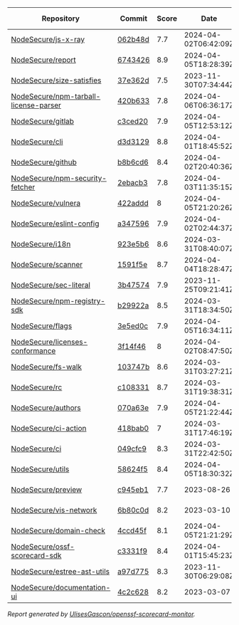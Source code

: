 <!-- OPENSSF-SCORECARD-MONITOR:START -->

| Repository | Commit | Score | Date | Difference | Report Link | StepSecurity Link |
| -- | -- | -- | -- | -- | -- | -- |
| [NodeSecure/js-x-ray](https://github.com/NodeSecure/js-x-ray) | [062b48d](https://github.com/NodeSecure/js-x-ray/commit/062b48d12dc2b735ed10395c079570088c70decf) | 7.7 | 2024-04-02T06:42:09Z | -0.1 | [Full Report](https://deps.dev/project/github/nodesecure%2Fjs-x-ray) | [Fix it](http://app.stepsecurity.io/securerepo?repo=NodeSecure/js-x-ray) |
| [NodeSecure/report](https://github.com/NodeSecure/report) | [6743426](https://github.com/NodeSecure/report/commit/67434266c4b1f5b30d463b2be9db42aaa4279c1f) | 8.9 | 2024-04-05T18:28:39Z | 0.1 | [Full Report](https://deps.dev/project/github/nodesecure%2Freport) | [Fix it](http://app.stepsecurity.io/securerepo?repo=NodeSecure/report) |
| [NodeSecure/size-satisfies](https://github.com/NodeSecure/size-satisfies) | [37e362d](https://github.com/NodeSecure/size-satisfies/commit/37e362d756ea07662ee8052320a7d4ec1c097cad) | 7.5 | 2023-11-30T07:34:44Z | 0 | [Full Report](https://deps.dev/project/github/nodesecure%2Fsize-satisfies) | [Fix it](http://app.stepsecurity.io/securerepo?repo=NodeSecure/size-satisfies) |
| [NodeSecure/npm-tarball-license-parser](https://github.com/NodeSecure/npm-tarball-license-parser) | [420b633](https://github.com/NodeSecure/npm-tarball-license-parser/commit/420b6331a6f3c07c5f20bb8f58d3394b88007c54) | 7.8 | 2024-04-06T06:36:17Z | -0.1 | [Full Report](https://deps.dev/project/github/nodesecure%2Fnpm-tarball-license-parser) | [Fix it](http://app.stepsecurity.io/securerepo?repo=NodeSecure/npm-tarball-license-parser) |
| [NodeSecure/gitlab](https://github.com/NodeSecure/gitlab) | [c3ced20](https://github.com/NodeSecure/gitlab/commit/c3ced201f86ac4bdd591c5d2a127cd9619677fc6) | 7.9 | 2024-04-05T12:53:12Z | 0 | [Full Report](https://deps.dev/project/github/nodesecure%2Fgitlab) | [Fix it](http://app.stepsecurity.io/securerepo?repo=NodeSecure/gitlab) |
| [NodeSecure/cli](https://github.com/NodeSecure/cli) | [d3d3129](https://github.com/NodeSecure/cli/commit/d3d31297a608921c1b887b76b5c4d15d1735bed7) | 8.8 | 2024-04-01T18:45:52Z | 0 | [Full Report](https://deps.dev/project/github/nodesecure%2Fcli) | [Fix it](http://app.stepsecurity.io/securerepo?repo=NodeSecure/cli) |
| [NodeSecure/github](https://github.com/NodeSecure/github) | [b8b6cd6](https://github.com/NodeSecure/github/commit/b8b6cd6fc741f0dbb15dee54a99f511d70529d77) | 8.4 | 2024-04-02T20:40:36Z | -0.1 | [Full Report](https://deps.dev/project/github/nodesecure%2Fgithub) | [Fix it](http://app.stepsecurity.io/securerepo?repo=NodeSecure/github) |
| [NodeSecure/npm-security-fetcher](https://github.com/NodeSecure/npm-security-fetcher) | [2ebacb3](https://github.com/NodeSecure/npm-security-fetcher/commit/2ebacb30f5c504e1bcb3bb32ca93cf18335d7d07) | 7.8 | 2024-04-03T11:35:15Z | -0.1 | [Full Report](https://deps.dev/project/github/nodesecure%2Fnpm-security-fetcher) | [Fix it](http://app.stepsecurity.io/securerepo?repo=NodeSecure/npm-security-fetcher) |
| [NodeSecure/vulnera](https://github.com/NodeSecure/vulnera) | [422addd](https://github.com/NodeSecure/vulnera/commit/422addd69a6bf18d23300036f2e76d144c7824b9) | 8 | 2024-04-05T21:20:26Z | 0 | [Full Report](https://deps.dev/project/github/nodesecure%2Fvulnera) | [Fix it](http://app.stepsecurity.io/securerepo?repo=NodeSecure/vulnera) |
| [NodeSecure/eslint-config](https://github.com/NodeSecure/eslint-config) | [a347596](https://github.com/NodeSecure/eslint-config/commit/a3475963d9a9bcbd9c17c485827a2f1af1a459e0) | 7.9 | 2024-04-02T02:44:37Z | 0 | [Full Report](https://deps.dev/project/github/nodesecure%2Feslint-config) | [Fix it](http://app.stepsecurity.io/securerepo?repo=NodeSecure/eslint-config) |
| [NodeSecure/i18n](https://github.com/NodeSecure/i18n) | [923e5b6](https://github.com/NodeSecure/i18n/commit/923e5b67279939b937f277bff6ca4eb7ca655708) | 8.6 | 2024-03-31T08:40:07Z | 0 | [Full Report](https://deps.dev/project/github/nodesecure%2Fi18n) | [Fix it](http://app.stepsecurity.io/securerepo?repo=NodeSecure/i18n) |
| [NodeSecure/scanner](https://github.com/NodeSecure/scanner) | [1591f5e](https://github.com/NodeSecure/scanner/commit/1591f5e030f6b45265a2b72ae7c4df9298b535d4) | 8.7 | 2024-04-04T18:28:47Z | 0 | [Full Report](https://deps.dev/project/github/nodesecure%2Fscanner) | [Fix it](http://app.stepsecurity.io/securerepo?repo=NodeSecure/scanner) |
| [NodeSecure/sec-literal](https://github.com/NodeSecure/sec-literal) | [3b47574](https://github.com/NodeSecure/sec-literal/commit/3b475747f5c3891946c40d9ad4e8096500e1a206) | 7.9 | 2023-11-25T09:21:41Z | 0 | [Full Report](https://deps.dev/project/github/nodesecure%2Fsec-literal) | [Fix it](http://app.stepsecurity.io/securerepo?repo=NodeSecure/sec-literal) |
| [NodeSecure/npm-registry-sdk](https://github.com/NodeSecure/npm-registry-sdk) | [b29922a](https://github.com/NodeSecure/npm-registry-sdk/commit/b29922a77e16892162600882b51332428fe6e6e8) | 8.5 | 2024-03-31T18:34:50Z | 0 | [Full Report](https://deps.dev/project/github/nodesecure%2Fnpm-registry-sdk) | [Fix it](http://app.stepsecurity.io/securerepo?repo=NodeSecure/npm-registry-sdk) |
| [NodeSecure/flags](https://github.com/NodeSecure/flags) | [3e5ed0c](https://github.com/NodeSecure/flags/commit/3e5ed0c940f8f7de030edb42e4d16eb640296c8b) | 7.9 | 2024-04-05T16:34:11Z | -0.2 | [Full Report](https://deps.dev/project/github/nodesecure%2Fflags) | [Fix it](http://app.stepsecurity.io/securerepo?repo=NodeSecure/flags) |
| [NodeSecure/licenses-conformance](https://github.com/NodeSecure/licenses-conformance) | [3f14f46](https://github.com/NodeSecure/licenses-conformance/commit/3f14f46ea080f622525c6f685abdab3f3f164813) | 8 | 2024-04-02T08:47:50Z | 0 | [Full Report](https://deps.dev/project/github/nodesecure%2Flicenses-conformance) | [Fix it](http://app.stepsecurity.io/securerepo?repo=NodeSecure/licenses-conformance) |
| [NodeSecure/fs-walk](https://github.com/NodeSecure/fs-walk) | [103747b](https://github.com/NodeSecure/fs-walk/commit/103747b3131e898f9abe1cd2aac7988d9afffa8f) | 8.6 | 2024-03-31T03:27:21Z | 0 | [Full Report](https://deps.dev/project/github/nodesecure%2Ffs-walk) | [Fix it](http://app.stepsecurity.io/securerepo?repo=NodeSecure/fs-walk) |
| [NodeSecure/rc](https://github.com/NodeSecure/rc) | [c108331](https://github.com/NodeSecure/rc/commit/c108331147b2f75d7e3d994d25751d9a29c1079e) | 8.7 | 2024-03-31T19:38:31Z | 0 | [Full Report](https://deps.dev/project/github/nodesecure%2Frc) | [Fix it](http://app.stepsecurity.io/securerepo?repo=NodeSecure/rc) |
| [NodeSecure/authors](https://github.com/NodeSecure/authors) | [070a63e](https://github.com/NodeSecure/authors/commit/070a63e3fab151f9d38a2c13e76cfa69c01b1bf3) | 7.9 | 2024-04-05T21:22:44Z | -0.1 | [Full Report](https://deps.dev/project/github/nodesecure%2Fauthors) | [Fix it](http://app.stepsecurity.io/securerepo?repo=NodeSecure/authors) |
| [NodeSecure/ci-action](https://github.com/NodeSecure/ci-action) | [418bab0](https://github.com/NodeSecure/ci-action/commit/418bab00837e1100cf5e878e1b4237d6dd82db29) | 7 | 2024-03-31T17:46:19Z | 0 | [Full Report](https://deps.dev/project/github/nodesecure%2Fci-action) | [Fix it](http://app.stepsecurity.io/securerepo?repo=NodeSecure/ci-action) |
| [NodeSecure/ci](https://github.com/NodeSecure/ci) | [049cfc9](https://github.com/NodeSecure/ci/commit/049cfc900c6e35e563929ff6918d02cf1f5fc22b) | 8.3 | 2024-03-31T22:42:50Z | 0 | [Full Report](https://deps.dev/project/github/nodesecure%2Fci) | [Fix it](http://app.stepsecurity.io/securerepo?repo=NodeSecure/ci) |
| [NodeSecure/utils](https://github.com/NodeSecure/utils) | [58624f5](https://github.com/NodeSecure/utils/commit/58624f57971be502cdd5d90f158e75100b62c73f) | 8.4 | 2024-04-05T18:30:32Z | 0 | [Full Report](https://deps.dev/project/github/nodesecure%2Futils) | [Fix it](http://app.stepsecurity.io/securerepo?repo=NodeSecure/utils) |
| [NodeSecure/preview](https://github.com/NodeSecure/preview) | [c945eb1](https://github.com/NodeSecure/preview/commit/c945eb1a0af71512061b7be8314ee38a939cd524) | 7.7 | 2023-08-26 | 0 | [Full Report](https://deps.dev/project/github/nodesecure%2Fpreview) | [Fix it](http://app.stepsecurity.io/securerepo?repo=NodeSecure/preview) |
| [NodeSecure/vis-network](https://github.com/NodeSecure/vis-network) | [6b80c0d](https://github.com/NodeSecure/vis-network/commit/6b80c0db98cd2d08be6de39fb5c97298376a86c0) | 8.2 | 2023-03-10 | 0 | [Full Report](https://deps.dev/project/github/nodesecure%2Fvis-network) | [Fix it](http://app.stepsecurity.io/securerepo?repo=NodeSecure/vis-network) |
| [NodeSecure/domain-check](https://github.com/NodeSecure/domain-check) | [4ccd45f](https://github.com/NodeSecure/domain-check/commit/4ccd45f37ad37a6078211683f4dacacd2bbbe489) | 8.1 | 2024-04-05T21:21:29Z | 0 | [Full Report](https://deps.dev/project/github/nodesecure%2Fdomain-check) | [Fix it](http://app.stepsecurity.io/securerepo?repo=NodeSecure/domain-check) |
| [NodeSecure/ossf-scorecard-sdk](https://github.com/NodeSecure/ossf-scorecard-sdk) | [c3331f9](https://github.com/NodeSecure/ossf-scorecard-sdk/commit/c3331f93fa6f0eb178db62b61c88815dfd2dfd8e) | 8.4 | 2024-04-01T15:45:23Z | 0 | [Full Report](https://deps.dev/project/github/nodesecure%2Fossf-scorecard-sdk) | [Fix it](http://app.stepsecurity.io/securerepo?repo=NodeSecure/ossf-scorecard-sdk) |
| [NodeSecure/estree-ast-utils](https://github.com/NodeSecure/estree-ast-utils) | [a97d775](https://github.com/NodeSecure/estree-ast-utils/commit/a97d775ec2a12e1c8f8b22e5177c55ad5ec157cb) | 8.3 | 2023-11-30T06:29:08Z | 0 | [Full Report](https://deps.dev/project/github/nodesecure%2Festree-ast-utils) | [Fix it](http://app.stepsecurity.io/securerepo?repo=NodeSecure/estree-ast-utils) |
| [NodeSecure/documentation-ui](https://github.com/NodeSecure/documentation-ui) | [4c2c628](https://github.com/NodeSecure/documentation-ui/commit/4c2c62809956190a0cf9583442271546ee4f331c) | 8.2 | 2023-03-07 | 0 | [Full Report](https://deps.dev/project/github/nodesecure%2Fdocumentation-ui) | [Fix it](http://app.stepsecurity.io/securerepo?repo=NodeSecure/documentation-ui) |

_Report generated by [UlisesGascon/openssf-scorecard-monitor](https://github.com/UlisesGascon/openssf-scorecard-monitor)._
<!-- OPENSSF-SCORECARD-MONITOR:END -->